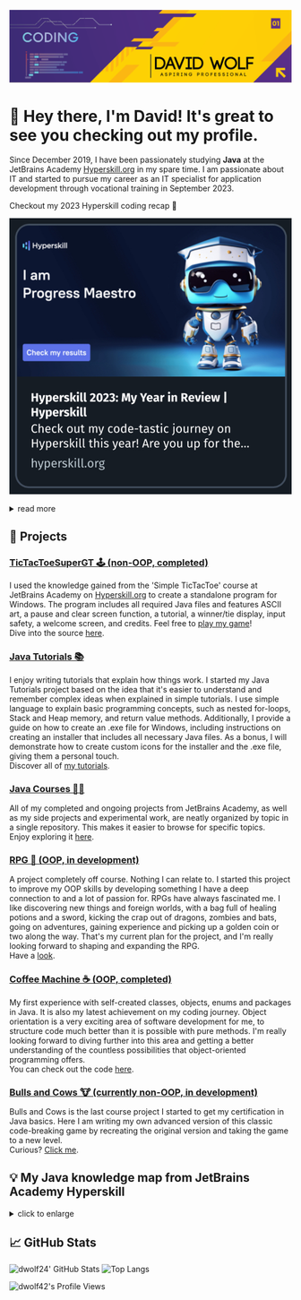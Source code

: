 <p align="center">
  <img src="https://github.com/dwolf42/dwolf42/blob/main/images/github_profilebanner.png" />
</p>

# 👋 Hey there, I'm David! It's great to see you checking out my profile.

Since December 2019, I have been passionately studying **Java** at the JetBrains Academy [Hyperskill.org](https://hyperskill.org) in my spare time. I am passionate about IT and started to pursue my career as an IT specialist for application development through vocational training in September 2023.

Checkout my 2023 Hyperskill coding recap 🚀
  
[![Hyperskill Recap 2023](https://github.com/dwolf42/dwolf42/blob/main/images/IMG_6131.jpeg)](https://hyperskill.org/wrapped/year-2023/2375388?utm_source=wrapped_hs)

<details>
  <summary>read more
  </summary>
When I first joined Hyperskill, I felt overwhelmed by the challenges. Problems often seemed impossible to solve with my limited knowledge.
<br>
However, I quickly learned that Hyperskill's approach was beneficial. They encouraged me to explore, research, and test different solutions independently instead of hand-holding like other academies.
<br>
Which essentially means to come up with my very own ideas of code.
<br>
<br>
Over time, I came to understand that being a software developer is all about problem-solving, regardless of the language or syntax.
<br>
It's about finding answers to tasks that initially seem impossible.
<br>
Since then, I made significant improvements in my coding and problem-solving skills throughout the process. I achieved this with only little prior knowledge.
<br>
<br>
Coding to me is not just about getting the answer right. The satisfaction and joy of the "Eureka" moment when I finally solve a problem on my own is something I wouldn't want to miss in my life anymore.
<br>
<br>
That's why I chose to stick with Hyperskill. I traded quick progression through the fundamentals for a deeper understanding of the concepts, which I believe is more valuable.
</details>


## 🚀 Projects

### [TicTacToeSuperGT 🕹️ (non-OOP, completed)](https://github.com/dwolf42/TicTacToeSuperGT)

I used the knowledge gained from the 'Simple TicTacToe' course at JetBrains Academy on [Hyperskill.org](https://www.hyperskill.org) to create a standalone program for Windows. The program includes all required Java files and features ASCII art, a pause and clear screen function, a tutorial, a winner/tie display, input safety, a welcome screen, and credits. 
Feel free to [play my game](https://github.com/dwolf42/TicTacToeSuperGT/releases/tag/v1.0)!  
Dive into the source [here](https://github.com/dwolf42/TicTacToeSuperGT).

### [Java Tutorials 📚](https://github.com/dwolf42/java-tutorials)

I enjoy writing tutorials that explain how things work.  I started my Java Tutorials project based on the idea that it's easier to understand and remember complex ideas when explained in simple tutorials.
I use simple language to explain basic programming concepts, such as nested for-loops, Stack and Heap memory, and return value methods.
Additionally, I provide a guide on how to create an .exe file for Windows, including instructions on creating an installer that includes all necessary Java files. As a bonus, I will demonstrate how to create custom icons for the installer and the .exe file, giving them a personal touch.<br>
Discover all of [my tutorials](https://github.com/dwolf42/java-tutorials).

### [Java Courses 👨‍🏫](https://github.com/dwolf42/java_courses)

All of my completed and ongoing projects from JetBrains Academy, as well as my side projects and experimental work, are neatly organized by topic in a single repository.
This makes it easier to browse for specific topics.
<br>
Enjoy exploring it [here](https://github.com/dwolf42/java_courses).

### [RPG 🧙 (OOP, in development)](https://github.com/dwolf42/java_courses/tree/master/src/dwolf/off_course_projects/rpg)

A project completely off course. Nothing I can relate to.
I started this project to improve my OOP skills by developing something I have a deep connection to and a lot of passion for.
RPGs have always fascinated me. I like discovering new things and foreign worlds, with a bag full of healing potions and a sword, kicking the crap out of dragons, zombies and bats, going on adventures, gaining experience and picking up a golden coin or two along the way.
That's my current plan for the project, and I'm really looking forward to shaping and expanding the RPG.<br>
Have a [look](https://github.com/dwolf42/java_courses/tree/master/src/dwolf/off_course_projects/rpg).

### [Coffee Machine ☕ (OOP, completed)](https://github.com/dwolf42/java_courses/tree/master/src/dwolf/project_coffee_machine/final_stage)

My first experience with self-created classes, objects, enums and packages in Java. It is also my latest achievement on my coding journey.
Object orientation is a very exciting area of software development for me, to structure code much better than it is possible with pure methods. I'm really looking forward to diving further into this area and getting a better understanding of the countless possibilities that object-oriented programming offers.
<br>
You can check out the code [here](https://github.com/dwolf42/java_courses/tree/master/src/dwolf/project_coffee_machine/final_stage).

### [Bulls and Cows 🐮 (currently non-OOP, in development)](https://github.com/dwolf42/java_courses/tree/master/src/dwolf/project_bulls_and_cows)

Bulls and Cows is the last course project I started to get my certification in Java basics.
Here I am writing my own advanced version of this classic code-breaking game by recreating the original version and taking the game to a new level.<br>
Curious? [Click me](https://github.com/dwolf42/java_courses/tree/master/src/dwolf/project_bulls_and_cows).

## 💡 My Java knowledge map from JetBrains Academy Hyperskill 
<details>
<summary>
click to enlarge
</summary>
 <img src="https://github.com/dwolf42/dwolf42/blob/main/images/java_knowledge_map.jpg" />
</details>

## 📈 GitHub Stats

<img alt="dwolf24' GitHub Stats" width="46%" src="https://github-readme-stats.vercel.app/api?username=dwolf42&hide_title=false&theme=synthwave&show_icons=true&count_private=true&hide_border=true"> ![Top Langs](https://github-readme-stats.vercel.app/api/top-langs/?username=dwolf42&theme=synthwave&hide=html,javascript,css,kotlin&hide_border=true)

![dwolf42's Profile Views](https://komarev.com/ghpvc/?username=dwolf42&color=cb2790&style=plastic&label=Viewers:)


